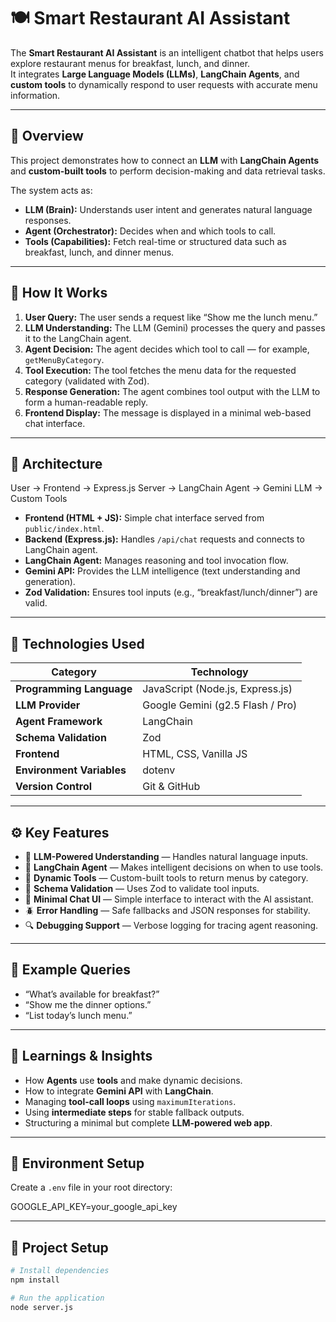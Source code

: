 # 🍽️ Smart Restaurant AI Assistant

The **Smart Restaurant AI Assistant** is an intelligent chatbot that helps users explore restaurant menus for breakfast, lunch, and dinner.  
It integrates **Large Language Models (LLMs)**, **LangChain Agents**, and **custom tools** to dynamically respond to user requests with accurate menu information.

---

## 🚀 Overview

This project demonstrates how to connect an **LLM** with **LangChain Agents** and **custom-built tools** to perform decision-making and data retrieval tasks.

The system acts as:
- **LLM (Brain):** Understands user intent and generates natural language responses.  
- **Agent (Orchestrator):** Decides when and which tools to call.  
- **Tools (Capabilities):** Fetch real-time or structured data such as breakfast, lunch, and dinner menus.

---

## 🧠 How It Works

1. **User Query:** The user sends a request like “Show me the lunch menu.”  
2. **LLM Understanding:** The LLM (Gemini) processes the query and passes it to the LangChain agent.  
3. **Agent Decision:** The agent decides which tool to call — for example, `getMenuByCategory`.  
4. **Tool Execution:** The tool fetches the menu data for the requested category (validated with Zod).  
5. **Response Generation:** The agent combines tool output with the LLM to form a human-readable reply.  
6. **Frontend Display:** The message is displayed in a minimal web-based chat interface.

---

## 🧩 Architecture
User → Frontend → Express.js Server → LangChain Agent → Gemini LLM → Custom Tools


- **Frontend (HTML + JS):** Simple chat interface served from `public/index.html`.  
- **Backend (Express.js):** Handles `/api/chat` requests and connects to LangChain agent.  
- **LangChain Agent:** Manages reasoning and tool invocation flow.  
- **Gemini API:** Provides the LLM intelligence (text understanding and generation).  
- **Zod Validation:** Ensures tool inputs (e.g., “breakfast/lunch/dinner”) are valid.  

---

## 🧰 Technologies Used

| Category | Technology |
|-----------|-------------|
| **Programming Language** | JavaScript (Node.js, Express.js) |
| **LLM Provider** | Google Gemini (g2.5 Flash / Pro) |
| **Agent Framework** | LangChain |
| **Schema Validation** | Zod |
| **Frontend** | HTML, CSS, Vanilla JS |
| **Environment Variables** | dotenv |
| **Version Control** | Git & GitHub |

---

## ⚙️ Key Features

- 🧠 **LLM-Powered Understanding** — Handles natural language inputs.  
- 🔗 **LangChain Agent** — Makes intelligent decisions on when to use tools.  
- 🧩 **Dynamic Tools** — Custom-built tools to return menus by category.  
- 🧾 **Schema Validation** — Uses Zod to validate tool inputs.  
- 💬 **Minimal Chat UI** — Simple interface to interact with the AI assistant.  
- 🪲 **Error Handling** — Safe fallbacks and JSON responses for stability.  
- 🔍 **Debugging Support** — Verbose logging for tracing agent reasoning.  

---

## 🧪 Example Queries

- “What’s available for breakfast?”  
- “Show me the dinner options.”  
- “List today’s lunch menu.”  

---

## 🧩 Learnings & Insights

- How **Agents** use **tools** and make dynamic decisions.  
- How to integrate **Gemini API** with **LangChain**.  
- Managing **tool-call loops** using `maximumIterations`.  
- Using **intermediate steps** for stable fallback outputs.  
- Structuring a minimal but complete **LLM-powered web app**.  

---

## 🔑 Environment Setup

Create a `.env` file in your root directory:

GOOGLE_API_KEY=your_google_api_key

---

## 🧱 Project Setup

```bash
# Install dependencies
npm install

# Run the application
node server.js

